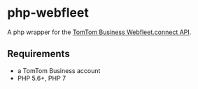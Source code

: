 # php-webfleet

A php wrapper for the [TomTom Business Webfleet.connect API](https://business.tomtom.com/partners/integration/resources/).

## Requirements
- a TomTom Business account
- PHP 5.6+, PHP 7
